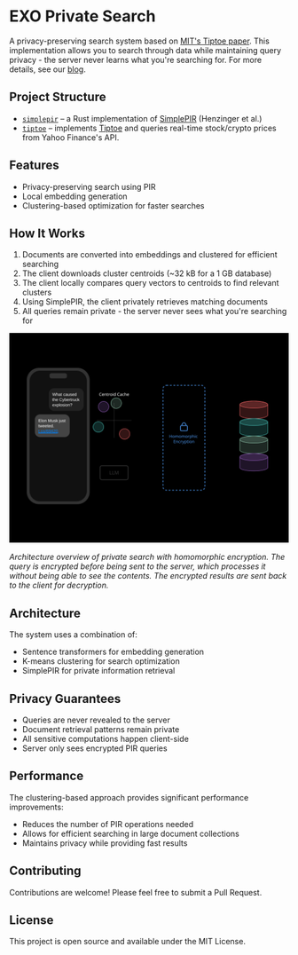 # EXO Private Search

A privacy-preserving search system based on [MIT's Tiptoe paper](https://people.csail.mit.edu/nickolai/papers/henzinger-tiptoe.pdf). This implementation allows you to search through data while maintaining query privacy - the server never learns what you're searching for. For more details, see our [blog](https://blog.exolabs.net/day-8/).

## Project Structure
- [`simplepir`](simplepir/README.md) – a Rust implementation of [SimplePIR](https://eprint.iacr.org/2022/949) (Henzinger et al.)
- [`tiptoe`](tiptoe/README.md) – implements [Tiptoe](https://eprint.iacr.org/2023/1438) and queries real-time stock/crypto prices from Yahoo Finance's API. 

## Features
- Privacy-preserving search using PIR
- Local embedding generation
- Clustering-based optimization for faster searches

## How It Works

1. Documents are converted into embeddings and clustered for efficient searching
2. The client downloads cluster centroids (~32 kB for a 1 GB database)
3. The client locally compares query vectors to centroids to find relevant clusters
4. Using SimplePIR, the client privately retrieves matching documents
5. All queries remain private - the server never sees what you're searching for

![Architecture Animation](architecture-animation.svg)

*Architecture overview of private search with homomorphic encryption. The query is encrypted before being sent to the server, which processes it without being able to see the contents. The encrypted results are sent back to the client for decryption.*

## Architecture

The system uses a combination of:
- Sentence transformers for embedding generation
- K-means clustering for search optimization
- SimplePIR for private information retrieval

## Privacy Guarantees

- Queries are never revealed to the server
- Document retrieval patterns remain private
- All sensitive computations happen client-side
- Server only sees encrypted PIR queries

## Performance

The clustering-based approach provides significant performance improvements:
- Reduces the number of PIR operations needed
- Allows for efficient searching in large document collections
- Maintains privacy while providing fast results

## Contributing

Contributions are welcome! Please feel free to submit a Pull Request.

## License

This project is open source and available under the MIT License. 